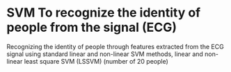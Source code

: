 # SVM To recognize the identity of people from the signal (ECG)
 Recognizing the identity of people through features extracted from the ECG signal using standard linear and non-linear SVM methods, linear and non-linear least square SVM (LSSVM) (number of 20 people)
